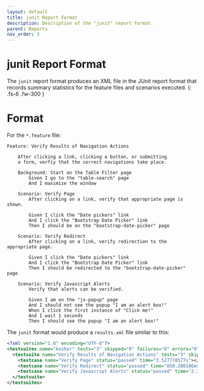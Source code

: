 ```yaml
---
layout: default
title: junit Report Format
description: Description of the "junit" report format.
parent: Reports
nav_order: 3
---
```


# junit Report Format

The `junit` report format produces an XML file in the JUnit report format that records summary statistics for the feature files and scenarios executed.
{: .fs-6 .fw-300 }

# Format

For the `*.feature` file:

```gherkin
Feature: Verify Results of Navigation Actions

    After clicking a link, clicking a button, or submitting
    a form, verfiy that the correct navigations take place.

    Background: Start on the Table Filter page
        Given I go to the "table-search" page
        And I maximize the window

    Scenario: Verify Page
        After clicking on a link, verify that appropriate page is shown.

        Given I click the "Date pickers" link
        And I click the "Bootstrap Date Picker" link
        Then I should be on the "bootstrap-date-picker" page

    Scenario: Verify Redirect
        After clicking on a link, verify redirection to the appropriate page.

        Given I click the "Date pickers" link
        And I click the "Bootstrap Date Picker" link
        Then I should be redirected to the "bootstrap-date-picker" page

    Scenario: Verify Javascript Alerts
        Verify that alerts can be verified.

        Given I am on the "js-popup" page
        And I should not see the popup "I am an alert box!"
        When I click the first instance of "Click me!"
        And I wait 1 seconds
        Then I should see the popup "I am an alert box!"
```

The `junit` format would produce a `results.xml` file similar to this:

```xml
<?xml version="1.0" encoding="UTF-8"?>
<testsuites name="kosher" tests="3" skipped="0" failures="0" errors="0" time="6.765098222s">
  <testsuite name="Verify Results of Navigation Actions" tests="3" skipped="0" failures="0" errors="0" time="6.763860018s">
    <testcase name="Verify Page" status="passed" time="3.527778577s"></testcase>
    <testcase name="Verify Redirect" status="passed" time="850.200106ms"></testcase>
    <testcase name="Verify Javascript Alerts" status="passed" time="2.385874047s"></testcase>
  </testsuite>
</testsuites>
```